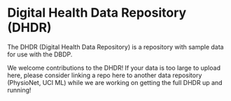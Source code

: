 # Digital Health Data Repository (DHDR)

The DHDR (Digital Health Data Repository) is a repository with sample data for use with the DBDP. 

We welcome contributions to the DHDR! If your data is too large to upload here, please consider linking a repo here to another data repository (PhysioNet, UCI ML) while we are working on getting the full DHDR up and running! 
